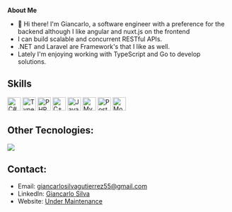 
<!--<img src="./aws-banner2.png" alt="ssr" style="width: 100%; height: 30%">-->

**About Me** 
* 👋 Hi there! I'm Giancarlo, a software engineer with a preference for the backend although I like angular and nuxt.js on the frontend
* I can build scalable and concurrent RESTful APIs. 
* .NET and Laravel are Framework's that I like as well. 
* Lately I'm enjoying working with TypeScript and Go to develop solutions.


## Skills
<img src="https://img.shields.io/badge/C%23-239120?style=for-the-badge&logo=c-sharp&logoColor=white" alt="C#" height="30">
<img src="https://img.shields.io/badge/TypeScript-007ACC?style=for-the-badge&logo=typescript&logoColor=white" alt="TypeScript" height="30">
<img src="https://img.shields.io/badge/PHP-777BB4?style=for-the-badge&logo=php&logoColor=white" alt="PHP" height="30">
<img src="https://img.shields.io/badge/C++-00599C?style=for-the-badge&logo=cplusplus&logoColor=white" alt="C++" height="30">
<img src="https://img.shields.io/badge/java-%23ED8B00.svg?style=for-the-badge&logo=openjdk&logoColor=white" alt="Java" height="30">
<!--<img src="https://img.shields.io/badge/Rust-000000?style=for-the-badge&logo=rust&logoColor=white" alt="Rust" height="30">-->
<img src="https://img.shields.io/badge/MySQL-4479A1?style=for-the-badge&logo=mysql&logoColor=white" alt="MySQL" height="30">
<img src="https://img.shields.io/badge/PostgreSQL-336791?style=for-the-badge&logo=postgresql&logoColor=white" alt="PostgreSQL" height="30">
<img src="https://img.shields.io/badge/MongoDB-47A248?style=for-the-badge&logo=mongodb&logoColor=white" alt="MongoDB" height="30">

## Other Tecnologies:
<a href="https://skillicons.dev">
      <img src="https://skillicons.dev/icons?i=git,vercel,emacs,vim,neovim,bash,visualstudio,vscode,eclipse,linux,arch,kali,mint,ubuntu,debian,windows,mysql,mongodb,sqlite,firebase,postgres,graphql,heroku,azure,gcp,svg,perl,nginx,yarn,cmake,npm,pnpm,nodejs,laravel,nestjs,django,dotnet,angular,go,js,jquery,lua,wordpress,github,gitlab,gmail,discord,obsidian,linkedin,postman,docker,stackoverflow" />
</a>

## Contact:
<ul>
  <li>Email: <a href="mailto:giancarlosilvagutierrez55@gmail.com">giancarlosilvagutierrez55@gmail.com</a></li>
  <li>LinkedIn: <a href="https://www.linkedin.com/in/giancarlo-silva-000a13285/">Giancarlo Silva</a></li>
  <li>Website: <a href="#">Under Maintenance</a></li>
</ul>

